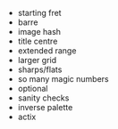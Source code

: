 - starting fret
- barre
- image hash
- title centre
- extended range
- larger grid
- sharps/flats
- so many magic numbers
- optional
- sanity checks
- inverse palette
- actix
